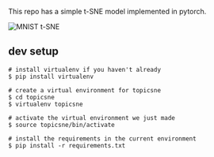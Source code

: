 This repo has a simple t-SNE model implemented in pytorch.

![MNIST t-SNE](scatter.gif)


## dev setup

```
# install virtualenv if you haven't already
$ pip install virtualenv

# create a virtual environment for topicsne
$ cd topicsne
$ virtualenv topicsne

# activate the virtual environment we just made
$ source topicsne/bin/activate

# install the requirements in the current environment
$ pip install -r requirements.txt
```